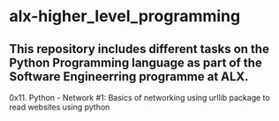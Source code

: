 # alx-higher_level_programming
## This repository includes different tasks on the Python Programming language as part of the Software Engineerring programme at ALX.

0x11. Python - Network #1: Basics of networking using urllib package to read websites using python
